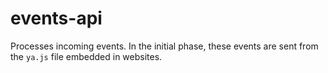 # events-api

Processes incoming events. In the initial phase, these events are sent from the `ya.js` file embedded in websites.


